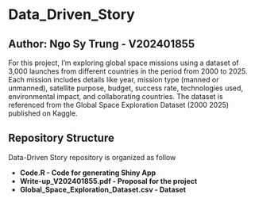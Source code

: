 # Data_Driven_Story
## Author: Ngo Sy Trung - V202401855

For this project, I’m exploring global space missions using a dataset of 3,000 launches from different countries in the period from 2000 to 2025. Each mission includes details like year, mission type (manned or unmanned), satellite purpose, budget, success rate, technologies used, environmental impact, and collaborating countries. The dataset is referenced from the Global Space Exploration Dataset (2000 2025) published on Kaggle.

## Repository Structure
Data-Driven Story repository is organized as follow

* **Code.R - Code for generating Shiny App**
* **Write-up_V202401855.pdf - Proposal for the project**
* **Global_Space_Exploration_Dataset.csv - Dataset**
